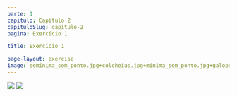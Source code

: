 ```yaml
---
parte: 1
capitulo: Capítulo 2
capituloSlug: capitulo-2
pagina: Exercício 1

title: Exercício 1

page-layout: exercise
image: semínima_sem_ponto.jpg+colcheias.jpg+mínima_sem_ponto.jpg+galope_e_colcheia.png+1pulsacao.jpg+2pulsaçoes.jpg
---
```


<img src="{{site.baseurl}}/assets/graphics/content/2_3_1_1.jpg"/>
<img src="{{site.baseurl}}/assets/graphics/content/2_3_1_2.png"/>



